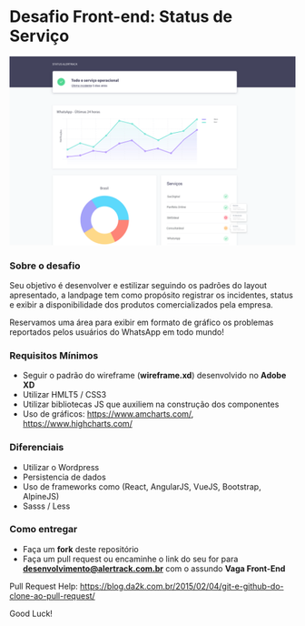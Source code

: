 # Desafio Front-end: Status de Serviço

![Wireframe](wireframe.png)

### Sobre o desafio

Seu objetivo é desenvolver e estilizar seguindo os padrões do layout apresentado, a landpage tem como propósito registrar os incidentes, status e exibir a disponibilidade dos produtos comercializados pela empresa. 

Reservamos uma área para exibir em formato de gráfico os problemas reportados pelos usuários do WhatsApp em todo mundo!

### Requisitos Mínimos

* Seguir o padrão do wireframe (**wireframe.xd**) desenvolvido no **Adobe XD**
* Utilizar HMLT5 / CSS3
* Utilizar bibliotecas JS que auxiliem na construção dos componentes
* Uso de gráficos: https://www.amcharts.com/, https://www.highcharts.com/


### Diferenciais

* Utilizar o Wordpress
* Persistencia de dados
* Uso de frameworks como (React, AngularJS, VueJS, Bootstrap, AlpineJS)
* Sasss / Less

### Como entregar

* Faça um **fork** deste repositório
* Faça um pull request ou encaminhe o link do seu for para **desenvolvimento@alertrack.com.br** com o assundo **Vaga Front-End**


Pull Request Help: https://blog.da2k.com.br/2015/02/04/git-e-github-do-clone-ao-pull-request/

Good Luck!
